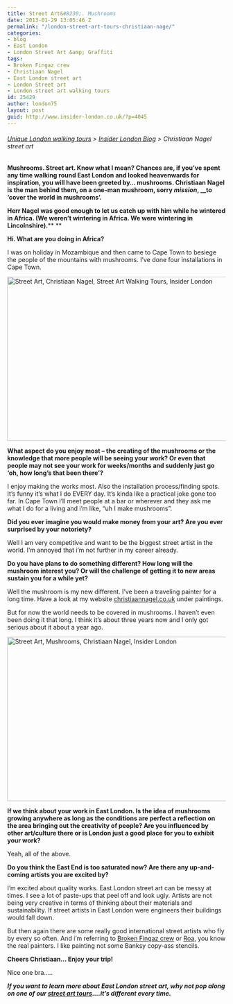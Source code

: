 ```yaml
---
title: Street Art&#8230;. Mushrooms
date: 2013-01-29 13:05:46 Z
permalink: "/london-street-art-tours-christiaan-nage/"
categories:
- blog
- East London
- London Street Art &amp; Graffiti
tags:
- Broken Fingaz crew
- Christiaan Nagel
- East London street art
- London Street art
- London street art walking tours
id: 25429
author: london75
layout: post
guid: http://www.insider-london.co.uk/?p=4045
---
```


###### [Unique London walking tours](http://www.insider-london.co.uk/ "Unique London Walking Tours") > [Insider London Blog](http://www.insider-london.co.uk/blog/ "Tour blog") > Christiaan Nagel street art

**Mushrooms. Street art. Know what I mean? Chances are, if you’ve spent any time walking round East London and looked heavenwards for inspiration, you will have been greeted by… mushrooms. Christiaan Nagel is the man behind them, on a one-man mushroom, sorry _mission_, __to ‘cover the world in mushrooms’.**

**Herr Nagel was good enough to let us catch up with him while he wintered in Africa. (We weren’t wintering in Africa. We were wintering in Lincolnshire).**** **

**Hi. What are you doing in Africa?**

I was on holiday in Mozambique and then came to Cape Town to besiege the people of the mountains with mushrooms. I’ve done four installations in Cape Town.

<a href="http://www.insider-london.co.uk/blog/2013/01/29/london-street-art-tours-christiaan-nage/office-hours-redux/" rel="attachment wp-att-4049"><img class="alignnone size-full wp-image-4049" alt="Street Art, Christiaan Nagel, Street Art Walking Tours, Insider London" src="http://www.insider-london.co.uk/wp-content/uploads/2013/01/Office-Hours-redux.jpg" width="569" height="379" /></a>

**What aspect do you enjoy most – the creating of the mushrooms or the knowledge that more people will be seeing your work? Or even that people may not see your work for weeks/months and suddenly just go ‘oh, how long’s that been there’?**

I enjoy making the works most. Also the installation process/finding spots. It’s funny it’s what I do EVERY day. It’s kinda like a practical joke gone too far. In Cape Town I’ll meet people at a bar or wherever and they ask me what I do for a living and i’m like, “uh I make mushrooms”.

**Did you ever imagine you would make money from your art? Are you ever surprised by your notoriety?**

Well I am very competitive and want to be the biggest street artist in the world. I’m annoyed that i’m not further in my career already.

**Do you have plans to do something different? How long will the mushroom interest you? Or will the challenge of getting it to new areas sustain you for a while yet?**

Well the mushroom is my new different. I’ve been a traveling painter for a long time. Have a look at my website <a href="http://christiaannagel.co.uk/" target="_blank">christiaannagel.co.uk</a> under paintings.

But for now the world needs to be covered in mushrooms. I haven’t even been doing it that long. I think it’s about three years now and I only got serious about it about a year ago.

<a href="http://www.insider-london.co.uk/blog/2013/01/29/london-street-art-tours-christiaan-nage/paris-hilton-hits-cape-town-redux/" rel="attachment wp-att-4052"><img class="alignnone size-full wp-image-4052" alt="Street Art, Mushrooms, Christiaan Nagel, Insider London" src="http://www.insider-london.co.uk/wp-content/uploads/2013/01/Paris-Hilton-hits-Cape-Town-redux.jpg" width="569" height="379" /></a>

**If we think about your work in East London. Is the idea of mushrooms growing anywhere as long as the conditions are perfect a reflection on the area bringing out the creativity of people? Are you influenced by other art/culture there or is London just a good place for you to exhibit your work?**

Yeah, all of the above.

**Do you think the East End is too saturated now? Are there any up-and-coming artists you are excited by?**

I’m excited about quality works. East London street art can be messy at times. I see a lot of paste-ups that peel off and look ugly. Artists are not being very creative in terms of thinking about their materials and sustainability. If street artists in East London were engineers their buildings would fall down.

But then again there are some really good international street artists who fly by every so often. And i’m referring to [Broken Fingaz crew](http://www.facebook.com/brokenfingaz "Broken Fingaz Crew") or [Roa](http://roaweb.tumblr.com/ "Roa"), you know the real painters. I like painting not some Banksy copy-ass stencils.

**Cheers Christiaan&#8230; Enjoy your trip!**

Nice one bra&#8230;..

_**If you want to learn more about East London street art, why not pop along on one of our [street art tours](http://www.insider-london.co.uk/london-graffiti-artists-walking-tours/ "East London Street Art Walking Tour")&#8230;.it&#8217;s different every time.**_

&nbsp;